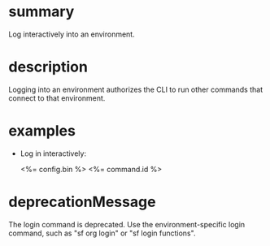 # summary

Log interactively into an environment.

# description

Logging into an environment authorizes the CLI to run other commands that connect to that environment.

# examples

- Log in interactively:

  <%= config.bin %> <%= command.id %>

# deprecationMessage

The login command is deprecated. Use the environment-specific login command, such as "sf org login" or "sf login functions".
